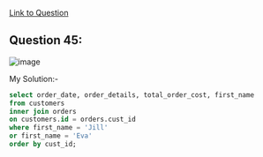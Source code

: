 [Link to Question](https://platform.stratascratch.com/coding/9913-order-details?code_type=1)

## Question 45:

![image](https://user-images.githubusercontent.com/100412162/200648943-65920cc8-e9ee-4294-8503-29d045b6b5d0.png)


My Solution:-

~~~~sql
select order_date, order_details, total_order_cost, first_name
from customers
inner join orders 
on customers.id = orders.cust_id
where first_name = 'Jill'
or first_name = 'Eva'
order by cust_id;
~~~~
